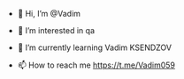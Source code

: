 - 👋 Hi, I’m @Vadim
- 👀 I’m interested in  qa 
- 🌱 I’m currently learning Vadim KSENDZOV    

- 📫 How to reach me  https://t.me/Vadim059

<!---
Vadim is a ✨ special ✨ repository because its `README.md` (this file) appears on your GitHub profile.
You can click the Preview link to take a look at your changes.
--->
